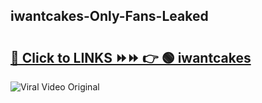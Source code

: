 
 ## iwantcakes-Only-Fans-Leaked

# <h2><a href="https://clipsfans.com/iwantcakes&ref=git">🔗 Click to LINKS ⏩⏩ 👉 🟢 iwantcakes </a></h2>

<a href="https://clipsfans.com/iwantcakes&ref=git" rel="nofollow" data-target="animated-image.originalLink"><img src="https://i.ibb.co.com/xMMVF88/686577567.gif" alt="Viral Video Original" style="max-width: 100%; display: inline-block;" data-target="animated-image.originalImage"></a>
